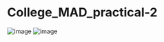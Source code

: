 # College_MAD_practical-2
![image](https://user-images.githubusercontent.com/99240627/199960731-f25873f0-c735-47a8-94a6-21577495a6dd.png)
![image](https://user-images.githubusercontent.com/99240627/199960767-d38d6dfd-c9d4-4d7a-94a4-b2ae2308005a.png)
